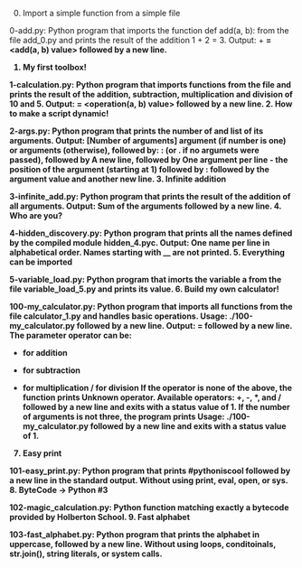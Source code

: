 0. Import a simple function from a simple file

0-add.py: Python program that imports the function def add(a, b): from the file add_0.py and prints the result of the addition 1 + 2 = 3.
Output: <a value> + <b value> = <add(a, b) value> followed by a new line.
1. My first toolbox!

1-calculation.py: Python program that imports functions from the file and prints the result of the addition, subtraction, multiplication and division of 10 and 5.
Output: <a value> <operator> <b value> = <operation(a, b) value> followed by a new line.
2. How to make a script dynamic!

2-args.py: Python program that prints the number of and list of its arguments.
Output: [Number of arguments] argument (if number is one) or arguments (otherwise), followed by:
: (or . if no argumets were passed), followed by
A new line, followed by
One argument per line - the position of the argument (starting at 1) followed by : followed by the argument value and another new line.
3. Infinite addition

3-infinite_add.py: Python program that prints the result of the addition of all arguments.
Output: Sum of the arguments followed by a new line.
4. Who are you?

4-hidden_discovery.py: Python program that prints all the names defined by the compiled module hidden_4.pyc.
Output: One name per line in alphabetical order.
Names starting with __ are not printed.
5. Everything can be imported

5-variable_load.py: Python program that imorts the variable a from the file variable_load_5.py and prints its value.
6. Build my own calculator!

100-my_calculator.py: Python program that imports all functions from the file calculator_1.py and handles basic operations.
Usage: ./100-my_calculator.py <a> <operator> <b> followed by a new line.
Output: <a> <operator> <b> = <result> followed by a new line.
The parameter operator can be:
+ for addition
- for subtraction
* for multiplication
/ for division
If the operator is none of the above, the function prints Unknown operator. Available operators: +, -, *, and / followed by a new line and exits with a status value of 1.
If the number of arguments is not three, the program prints Usage: ./100-my_calculator.py <a> <operator> <b> followed by a new line and exits with a status value of 1.
7. Easy print

101-easy_print.py: Python program that prints #pythoniscool followed by a new line in the standard output.
Without using print, eval, open, or sys.
8. ByteCode -> Python #3

102-magic_calculation.py: Python function matching exactly a bytecode provided by Holberton School.
9. Fast alphabet

103-fast_alphabet.py: Python program that prints the alphabet in uppercase, followed by a new line.
Without using loops, conditoinals, str.join(), string literals, or system calls.
